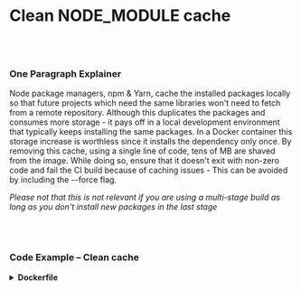 # Clean NODE_MODULE cache

<br/><br/>

### One Paragraph Explainer

Node package managers, npm & Yarn, cache the installed packages locally so that future projects which need the same libraries won't need to fetch from a remote repository. Although this duplicates the packages and consumes more storage - it pays off in a local development environment that typically keeps installing the same packages. In a Docker container this storage increase is worthless since it installs the dependency only once. By removing this cache, using a single line of code, tens of MB are shaved from the image. While doing so, ensure that it doesn't exit with non-zero code and fail the CI build because of caching issues - This can be avoided by including the --force flag.

*Please not that this is not relevant if you are using a multi-stage build as long as you don't install new packages in the last stage*

<br/><br/>

### Code Example – Clean cache

<details>
<summary><strong>Dockerfile</strong></summary>

```
FROM node:12-slim AS build
WORKDIR /usr/src/app
COPY package.json package-lock.json ./
RUN npm ci --production && npm clean cache --force

# The rest comes here
```

</details>
